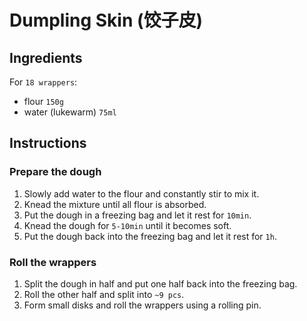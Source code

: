 # Dumpling Skin (饺子皮)

## Ingredients
For `18 wrappers`:
- flour `150g`
- water (lukewarm) `75ml`

## Instructions
### Prepare the dough
1. Slowly add water to the flour and constantly stir to mix it.
1. Knead the mixture until all flour is absorbed.
1. Put the dough in a freezing bag and let it rest for `10min`.
1. Knead the dough for `5-10min` until it becomes soft.
1. Put the dough back into the freezing bag and let it rest for `1h`.

### Roll the wrappers
1. Split the dough in half and put one half back into the freezing bag.
1. Roll the other half and split into `~9 pcs`.
1. Form small disks and roll the wrappers using a rolling pin.
